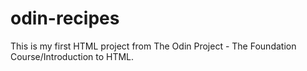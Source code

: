 # odin-recipes

This is my first HTML project from The Odin Project - The Foundation Course/Introduction to HTML. 